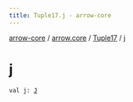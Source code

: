 ```yaml
---
title: Tuple17.j - arrow-core
---
```


[arrow-core](../../index.html) / [arrow.core](../index.html) / [Tuple17](index.html) / [j](./j.html)

# j

`val j: `[`J`](index.html#J)